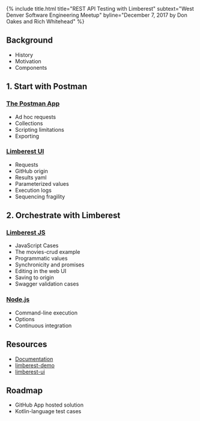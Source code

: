 {% include title.html title="REST API Testing with Limberest" subtext="West Denver Software Engineering Meetup" byline="December 7, 2017 by Don Oakes and Rich Whitehead" %}

## Background
  - History
  - Motivation
  - Components

## 1. Start with Postman

### [The Postman App](https://www.getpostman.com/apps)
  - Ad hoc requests
  - Collections
  - Scripting limitations
  - Exporting

### [Limberest UI](https://limberest.io/ui/requests)
  - Requests
  - GitHub origin
  - Results yaml
  - Parameterized values
  - Execution logs
  - Sequencing fragility
  
## 2. Orchestrate with Limberest

### [Limberest JS](https://www.npmjs.com/package/limberest)
  - JavaScript Cases
  - The movies-crud example
  - Programmatic values
  - Synchronicity and promises
  - Editing in the web UI
  - Saving to origin
  - Swagger validation cases
  
### [Node.js](https://nodejs.org/en/)
  - Command-line execution
  - Options
  - Continuous integration
  
## Resources
  - [Documentation](https://limberest.io/limberest/topics/requests)
  - [limberest-demo](https://github.com/limberest/limberest-demo)
  - [limberest-ui](https://limberest.io/ui/requests)
  
## Roadmap
  - GitHub App hosted solution
  - Kotlin-language test cases